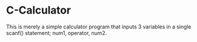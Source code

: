 # C-Calculator
This is merely a simple calculator program that inputs 3 variables in a single scanf() statement; num1, operator, num2. 
